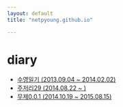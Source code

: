 ```yaml
---
layout: default
title: "netpyoung.github.io"

---
```


# diary

* [수영일기 (2013.09.04 ~ 2014.02.02)](swim_20130904_20140202)
* [주저리29 (2014.08.22 ~ )]()
* [무제0.0.1 (2014.10.19 ~ 2015.08.15)]()
